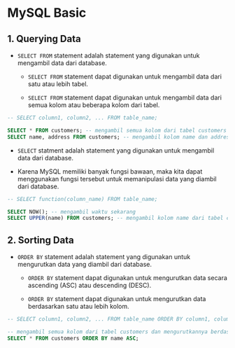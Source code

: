 # MySQL Basic

## 1. Querying Data

- `SELECT FROM` statement adalah statement yang digunakan untuk mengambil data dari database.

  - `SELECT FROM` statement dapat digunakan untuk mengambil data dari satu atau lebih tabel.

  - `SELECT FROM` statement dapat digunakan untuk mengambil data dari semua kolom atau beberapa kolom dari tabel.

```sql
-- SELECT column1, column2, ... FROM table_name;

SELECT * FROM customers; -- mengambil semua kolom dari tabel customers
SELECT name, address FROM customers; -- mengambil kolom name dan address dari tabel customers
```

- `SELECT` statment adalah statement yang digunakan untuk mengambil data dari database.

- Karena MySQL memiliki banyak fungsi bawaan, maka kita dapat menggunakan fungsi tersebut untuk memanipulasi data yang diambil dari database.

```sql
-- SELECT function(column_name) FROM table_name;

SELECT NOW(); -- mengambil waktu sekarang
SELECT UPPER(name) FROM customers; -- mengambil kolom name dari tabel customers dan mengubahnya menjadi huruf kapital
```

## 2. Sorting Data

- `ORDER BY` statement adalah statement yang digunakan untuk mengurutkan data yang diambil dari database.

  - `ORDER BY` statement dapat digunakan untuk mengurutkan data secara ascending (ASC) atau descending (DESC).

  - `ORDER BY` statement dapat digunakan untuk mengurutkan data berdasarkan satu atau lebih kolom.

```sql
-- SELECT column1, column2, ... FROM table_name ORDER BY column1, column2, ... ASC|DESC;

-- mengambil semua kolom dari tabel customers dan mengurutkannya berdasarkan kolom name secara ascending
SELECT * FROM customers ORDER BY name ASC;
```
